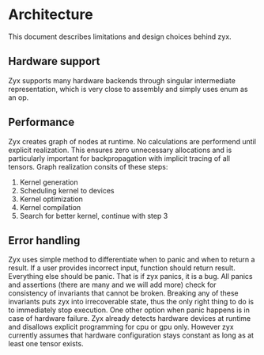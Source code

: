 # Architecture

This document describes limitations and design choices behind zyx.

## Hardware support

Zyx supports many hardware backends through singular intermediate representation, which is very close to assembly
and simply uses enum as an op.

## Performance

Zyx creates graph of nodes at runtime. No calculations are performend until explicit realization. This ensures
zero unnecessary allocations and is particularly important for backpropagation with implicit tracing of all
tensors. Graph realization consits of these steps:
1. Kernel generation
2. Scheduling kernel to devices
3. Kernel optimization
4. Kernel compilation
5. Search for better kernel, continue with step 3

## Error handling

Zyx uses simple method to differentiate when to panic and when to return a result. If a user provides incorrect
input, function should return result. Everything else should be panic. That is if zyx panics, it is a bug.
All panics and assertions (there are many and we will add more) check for consistency of invariants that cannot
be broken. Breaking any of these invariants puts zyx into irrecoverable state, thus the only right thing to do
is to immediately stop execution. One other option when panic happens is in case of hardware failure.
Zyx already detects hardware devices at runtime and disallows explicit programming for cpu or gpu only.
However zyx currently assumes that hardware configuration stays constant as long as at least one tensor exists.

